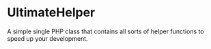 # UltimateHelper
A simple single PHP class that contains all sorts of helper functions to speed up your development.
